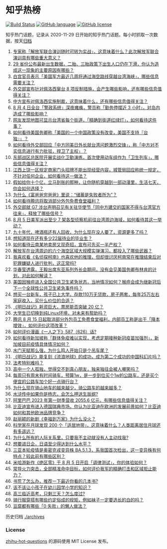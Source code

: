# 知乎热榜
[![Build Status](https://github.com/ToWeLong/zhihu-hot-questions/workflows/CI/badge.svg)](https://github.com/ToWeLong/zhihu-hot-questions/actions)
[![GitHub language](https://img.shields.io/badge/language-golang-orange.svg)](https://golang.org/)
[![GitHub license](https://img.shields.io/github/license/ToWeLong/zhihu-hot-questions)](https://github.com/ToWeLong/zhihu-hot-questions/blob/main/LICENSE)

知乎热门话题，记录从 2020-11-29 日开始的知乎热门话题。每小时抓取一次数据，按天[归档](./archives)

<!-- BEGIN -->

1. [专家称「解放军联合演训随时可转为实战」，这意味着什么？此次解放军联合演训具有哪些重大意义？](https://www.zhihu.com/question/547091365)
1. [29 省份公布最新出生数据，二胎、三胎政策下出生人口仍在下滑，你认为造成这一现象的主要原因有哪些？](https://www.zhihu.com/question/546783174)
1. [白宫官员表示「美国军方最近几周将通过海空路线穿越台湾海峡」，哪些信息需要关注？](https://www.zhihu.com/question/547086210)
1. [外交部宣布针对佩洛西窜台 8 项反制措施，会产生哪些影响，还有哪些信息值得关注？](https://www.zhihu.com/question/547135232)
1. [中方宣布对佩洛西实施制裁，这意味着什么，还有哪些信息值得关注？](https://www.zhihu.com/question/547123176)
1. [8 月 4 日全台「警政系统」深夜瘫痪，警员称「勤务停摆近 3 小时」，对岛内造成了哪些影响？](https://www.zhihu.com/question/547076277)
1. [网友发现地图可显示台湾省每个街道，「精确到街道红绿灯」，如何看待这件事？](https://www.zhihu.com/question/547066849)
1. [如何看待美国务卿称「美国的一个中国政策没有改变，美国不支持『台独』」？](https://www.zhihu.com/question/547115987)
1. [如何看待外交部回应「中方同美日外长就台湾问题激烈交锋」，称「中方对不实信息进行有力批驳，捍卫了主权」？](https://www.zhihu.com/question/547121923)
1. [东部战区总医院开展实战化卫勤演练，首次使用动车组作为「卫生列车」，哪些信息值得关注？](https://www.zhihu.com/question/547112578)
1. [江西上饶一区规定商家门头招牌不能出现经营内容，城管局回应称统一规定，不针对任何企业，如何看待这一做法？](https://www.zhihu.com/question/547059085)
1. [假如给你十个亿，立马到账的那种，让你随机穿越到一部动漫里，生活七天，你会如何选择？](https://www.zhihu.com/question/546876608)
1. [为什么《富爸爸穷爸爸》里说：“储蓄是失败者所为”？](https://www.zhihu.com/question/543614412)
1. [如何看待腾讯将取消部分外包免费食堂福利？](https://www.zhihu.com/question/546956635)
1. [外交部就 G7 涉台声明召见有关驻华使节「同中方建交的国家不得与台湾官方往来」，释放了哪些信号？](https://www.zhihu.com/question/547075870)
1. [8 月 5 日美军派出至少 7 架各型侦察机前往台湾周边海域，如何看待其这一举动？](https://www.zhihu.com/question/547091082)
1. [九十年代，啤酒瓶还有人回收，为什么现在没人要了，资源更多了吗？](https://www.zhihu.com/question/542755973)
1. [想知道现在还有多少22届待业的毕业生？](https://www.zhihu.com/question/516392700)
1. [如何看待云南某地卖房又现奇招，宣布可先买一半产权？](https://www.zhihu.com/question/546892819)
1. [解放军在台湾周边的六个海空区域大规模实弹演习，都投入了哪些武器？](https://www.zhihu.com/question/547044621)
1. [我喜欢看《名侦探柯南》也喜欢他的推理，但却很讨厌柯南常在推理结束后对犯罪嫌疑人进行批判，这正常吗?](https://www.zhihu.com/question/405672484)
1. [华春莹透露，王毅出席东亚系列外长会期间，没有会见美国务卿布林肯的计划，对此如何解读？](https://www.zhihu.com/question/546586753)
1. [美国因猴痘进入全国公共卫生紧急状态，当地情况如何？猴痘会成为继新冠后下一个全球性公共卫生紧急事件吗？](https://www.zhihu.com/question/547050980)
1. [想买一台新车，孩子已上大学，存款110万无贷款，房子两套，每年25万左右家庭收入，买什么价位的合适？](https://www.zhihu.com/question/546080687)
1. [《明日战记》耗资巨大，票房能否突破 20 亿？](https://www.zhihu.com/question/545378462)
1. [大学生已切换到纯Linux环境，对未来有帮助吗？](https://www.zhihu.com/question/546745698)
1. [腾讯 8 月 15 日起取消部分外包员工免费食堂福利，内部员工称是出于「降本增效」，如何评价这项改革？](https://www.zhihu.com/question/546968469)
1. [如何评价漫画《一人之下》587（626）话?](https://www.zhihu.com/question/547013702)
1. [如何看待新加坡称「群体免疫难以实现，考虑定期接种新冠疫苗加强剂」，新加坡目前疫情具体情况如何？](https://www.zhihu.com/question/546830973)
1. [水门天赋那么强，为什么鸣人开始只是个吊车尾？](https://www.zhihu.com/question/449206036)
1. [《明日战记》能复刻《流浪地球》的成功，成为第二个成功的中国科幻片吗？](https://www.zhihu.com/question/543296313)
1. [法考特别难吗？](https://www.zhihu.com/question/430903312)
1. [高中一个人孤独，觉得交不到真心朋友，独来独往会被人嘲笑吗？](https://www.zhihu.com/question/546456819)
1. [每周只有周末有时间骑车，预算1w，是一步到位买个1w的公路车，还是买个便宜的公路车加个好一点骑行台？](https://www.zhihu.com/question/545541065)
1. [为什么现在骑山地车的越来越少，骑公路车的越来越多？](https://www.zhihu.com/question/546589221)
1. [水浒传中如果你是杨志，会怎么押送生辰纲?](https://www.zhihu.com/question/334013108)
1. [阿里巴巴 2023 年第一财季营收 2055.6 亿元，有哪些信息值得关注？](https://www.zhihu.com/question/546972618)
1. [比亚迪宣布进入德国瑞典市场，你认为比亚迪在欧洲的发展前景如何？比亚迪如何和其他欧洲品牌竞争？](https://www.zhihu.com/question/546580822)
1. [赵丽颖的新剧《幸福到万家》为什么没火？](https://www.zhihu.com/question/540950098)
1. [科学家在月球发现 200 个「适居地带」，这意味着什么？人类距离居住月球还有多遥远？](https://www.zhihu.com/question/546344782)
1. [为什么所有的人际关系里，只要我不主动就没有人主动找我?](https://www.zhihu.com/question/498191369)
1. [想要进日企，日语至少得达到什么水平？](https://www.zhihu.com/question/545400968)
1. [三亚本轮疫情是奥密克戎变异株 BA.5.1.3，系我国首次检出，这一变异株有何特点？较此前有哪些区别？](https://www.zhihu.com/question/547048768)
1. [米哈游新作《绝区零》于 8 月 5 日开启「调律测试」，你的体验如何？](https://www.zhihu.com/question/546951069)
1. [常导火力突击，全部精准命中目标，如何评价我军的精确打击和区域拒止能力？](https://www.zhihu.com/question/547001747)
1. [书荒了怎么办，推荐一下最近你看的几本书?](https://www.zhihu.com/question/546833314)
1. [该不该让小孩子在幼儿园学小学的知识？](https://www.zhihu.com/question/46464362)
1. [高三临近高考，只剩三天？怎么度过?](https://www.zhihu.com/question/547002726)
1. [骑行服穿搭有哪些约定俗成的规矩，例如袜子一定要选长的白的吗？](https://www.zhihu.com/question/545948408)
1. [豆腐都有哪些「0 失败」的懒人做法？](https://www.zhihu.com/question/542322476)

<!-- END -->

历史归档 [./archives](./archives)


### License
[zhihu-hot-questions](https://github.com/towelong/zhihu-hot-questions) 的源码使用 MIT License 发布。